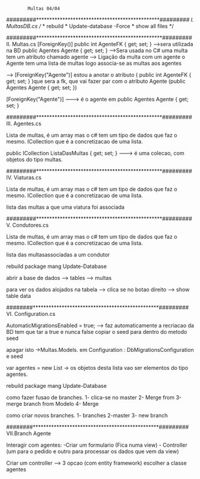 			Multas 04/04

#########************************************************#########
			I. MultasDB.cs
		/*
		 * rebuild 
		 * Update-database -Force
		 * show all files
		 */


#########************************************************#########
			II. Multas.cs
[ForeignKey()]
		public int AgenteFK { get; set; } -->sera utilizada na BD 
		public Agentes Agente { get; set; } -->Sera usada no C#
uma multa tem um atributo chamado agente --> Ligação da multa com um agente 
o Agente tem uma lista de multas logo associa-se as multas aos agentes 


--> [ForeignKey("Agente")] 
	estou a anotar o atributo ( public int AgenteFK { get; set; } )que sera a fk, que vai fazer par com o atributo Agente (public Agentes Agente { get; set; })

[ForeignKey("Agente")]  ---> é o agente em public Agentes Agente { get; set; }



#########************************************************#########
			III. Agentes.cs

Lista de multas, é um array mas o c# tem um tipo de dados que faz o mesmo. ICollection que é a concretizacao de uma lista.

public ICollection<Multas> ListaDasMultas { get; set; }  ---> é uma colecao, com objetos do tipo multas.

#########************************************************#########
			IV. Viaturas.cs

Lista de multas, é um array mas o c# tem um tipo de dados que faz o mesmo. ICollection que é a concretizacao de uma lista.

lista das multas a que uma viatura foi associada

#########************************************************#########
			V. Condutores.cs

Lista de multas, é um array mas o c# tem um tipo de dados que faz o mesmo. ICollection que é a concretizacao de uma lista.

lista das multasassociadas a um condutor 

rebuild
package mang
 Update-Database

abrir a base de dados --> tables --> multas 

para ver os dados alojados na tabela --> clica se no botao direito --> show table data

########************************************************#########
			VI. Configuration.cs

 AutomaticMigrationsEnabled = true; --> faz automaticamente a recriacao da BD
tem que tar a true e nunca false
copiar o seed para dentro do metodo seed

apagar isto ->Multas.Models.  em  Configuration : DbMigrationsConfiguration<MultasDB> e seed


var agentes = new List<Agentes> -> os objetos desta lista vao ser elementos do tipo agentes.

rebuild
package mang
 Update-Database

como fazer fusao de branches.
	1- clica-se no master 
	2- Merge from 
	3-merge branch from Modelo
	4- Merge

como criar novos branches.
	1- branches
	2-master
	3- new branch

########************************************************#########
			VII.Branch Agente 

Interagir com agentes:
	-Criar um formulario (Fica numa view)
	- Controller (um para o pedido e outro para processar os dados que vem da view)

Criar um controller --> 3 opcao (com entity framework)
escolher a classe agentes

